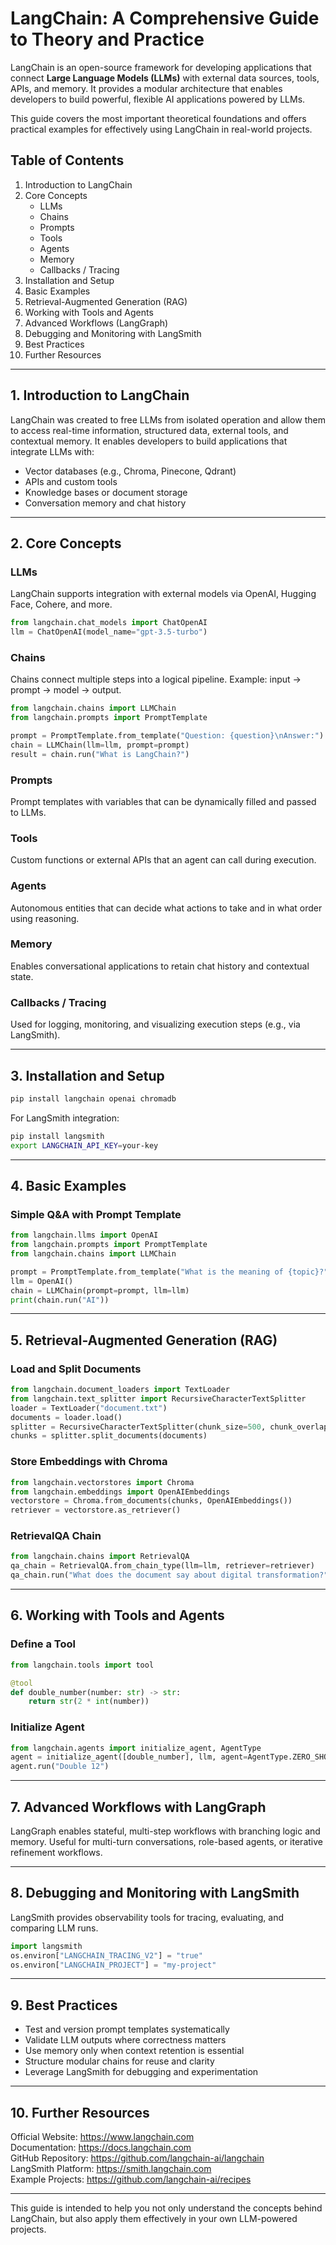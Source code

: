 # LangChain: A Comprehensive Guide to Theory and Practice

LangChain is an open-source framework for developing applications that connect **Large Language Models (LLMs)** with external data sources, tools, APIs, and memory. It provides a modular architecture that enables developers to build powerful, flexible AI applications powered by LLMs.

This guide covers the most important theoretical foundations and offers practical examples for effectively using LangChain in real-world projects.

## Table of Contents

1. Introduction to LangChain  
2. Core Concepts  
   - LLMs  
   - Chains  
   - Prompts  
   - Tools  
   - Agents  
   - Memory  
   - Callbacks / Tracing  
3. Installation and Setup  
4. Basic Examples  
5. Retrieval-Augmented Generation (RAG)  
6. Working with Tools and Agents  
7. Advanced Workflows (LangGraph)  
8. Debugging and Monitoring with LangSmith  
9. Best Practices  
10. Further Resources

---

## 1. Introduction to LangChain

LangChain was created to free LLMs from isolated operation and allow them to access real-time information, structured data, external tools, and contextual memory. It enables developers to build applications that integrate LLMs with:

- Vector databases (e.g., Chroma, Pinecone, Qdrant)  
- APIs and custom tools  
- Knowledge bases or document storage  
- Conversation memory and chat history

---

## 2. Core Concepts

### LLMs

LangChain supports integration with external models via OpenAI, Hugging Face, Cohere, and more.

```python
from langchain.chat_models import ChatOpenAI
llm = ChatOpenAI(model_name="gpt-3.5-turbo")
```

### Chains

Chains connect multiple steps into a logical pipeline. Example: input → prompt → model → output.

```python
from langchain.chains import LLMChain
from langchain.prompts import PromptTemplate

prompt = PromptTemplate.from_template("Question: {question}\nAnswer:")
chain = LLMChain(llm=llm, prompt=prompt)
result = chain.run("What is LangChain?")
```

### Prompts

Prompt templates with variables that can be dynamically filled and passed to LLMs.

### Tools

Custom functions or external APIs that an agent can call during execution.

### Agents

Autonomous entities that can decide what actions to take and in what order using reasoning.

### Memory

Enables conversational applications to retain chat history and contextual state.

### Callbacks / Tracing

Used for logging, monitoring, and visualizing execution steps (e.g., via LangSmith).

---

## 3. Installation and Setup

```bash
pip install langchain openai chromadb
```

For LangSmith integration:
```bash
pip install langsmith
export LANGCHAIN_API_KEY=your-key
```

---

## 4. Basic Examples

### Simple Q&A with Prompt Template
```python
from langchain.llms import OpenAI
from langchain.prompts import PromptTemplate
from langchain.chains import LLMChain

prompt = PromptTemplate.from_template("What is the meaning of {topic}?")
llm = OpenAI()
chain = LLMChain(prompt=prompt, llm=llm)
print(chain.run("AI"))
```

---

## 5. Retrieval-Augmented Generation (RAG)

### Load and Split Documents
```python
from langchain.document_loaders import TextLoader
from langchain.text_splitter import RecursiveCharacterTextSplitter
loader = TextLoader("document.txt")
documents = loader.load()
splitter = RecursiveCharacterTextSplitter(chunk_size=500, chunk_overlap=50)
chunks = splitter.split_documents(documents)
```

### Store Embeddings with Chroma
```python
from langchain.vectorstores import Chroma
from langchain.embeddings import OpenAIEmbeddings
vectorstore = Chroma.from_documents(chunks, OpenAIEmbeddings())
retriever = vectorstore.as_retriever()
```

### RetrievalQA Chain
```python
from langchain.chains import RetrievalQA
qa_chain = RetrievalQA.from_chain_type(llm=llm, retriever=retriever)
qa_chain.run("What does the document say about digital transformation?")
```

---

## 6. Working with Tools and Agents

### Define a Tool
```python
from langchain.tools import tool

@tool
def double_number(number: str) -> str:
    return str(2 * int(number))
```

### Initialize Agent
```python
from langchain.agents import initialize_agent, AgentType
agent = initialize_agent([double_number], llm, agent=AgentType.ZERO_SHOT_REACT_DESCRIPTION)
agent.run("Double 12")
```

---

## 7. Advanced Workflows with LangGraph

LangGraph enables stateful, multi-step workflows with branching logic and memory. 
Useful for multi-turn conversations, role-based agents, or iterative refinement workflows.

---

## 8. Debugging and Monitoring with LangSmith

LangSmith provides observability tools for tracing, evaluating, and comparing LLM runs.

```python
import langsmith
os.environ["LANGCHAIN_TRACING_V2"] = "true"
os.environ["LANGCHAIN_PROJECT"] = "my-project"
```

---

## 9. Best Practices

- Test and version prompt templates systematically  
- Validate LLM outputs where correctness matters  
- Use memory only when context retention is essential  
- Structure modular chains for reuse and clarity  
- Leverage LangSmith for debugging and experimentation

---

## 10. Further Resources

Official Website: https://www.langchain.com  
Documentation: https://docs.langchain.com  
GitHub Repository: https://github.com/langchain-ai/langchain  
LangSmith Platform: https://smith.langchain.com  
Example Projects: https://github.com/langchain-ai/recipes

---

This guide is intended to help you not only understand the concepts behind LangChain, but also apply them effectively in your own LLM-powered projects.
